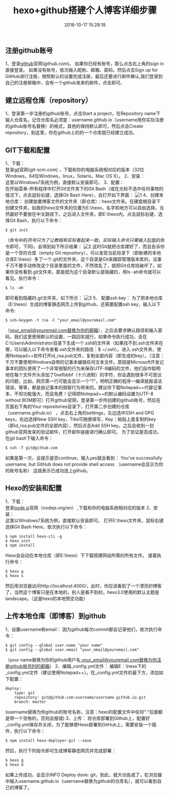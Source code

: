 ﻿---
title: hexo+github搭建个人博客详细步骤
date: 2016-10-17 15:29:19
tags: [hexo]
categories: [hexo博客搭建与优化]
---
## 注册github账号
1、登录[github](https://github.com/)官网(github.com)。
如果你已经有账号，那么点击右上角的sign in直接登录。
如果没有账号，依次输入昵称、邮箱、密码，然后点击Sign up for GitHub进行注册，按照默认的设置完成注册，最后还要进行邮件确认,我们登录到自己的注册邮箱中，会有一个github发来的邮件，点击即可。
<!--more-->
## 建立远程仓库（repository）
1、登录第一步注册的github账号，点击Start a project，在Repository name下输入仓库名，记住仓库名必须是：username.github.io（username用你实际注册的github账号名替换）的格式，其他的保持默认即可，然后点击Create repository，到这里，你在github上的的一个仓库就已经建立成功。
## GIT下载和配置
1、下载：  
登录[git](https://git-scm.com/)官网(git-scm.com) ，下载和你的电脑系统相对应的版本（32位Windows，64位Windows，linux，Solaris，Mac OS X）。
2、安装：  
这里以Windows7系统为例，直接默认安装即可。
3、配置：  
在开始菜单-所有程序中打开Git文件夹下的Git Bash（或在光标不选中任何事物的情况下，点击鼠标右键，选择Git Bash Here），会打开如下界面：
![1][1]
4、创建本地仓库：  创建放置博客文件的文件夹（即仓库）：hexo文件夹。在硬盘根目录下创建文件夹，如我的hexo文件夹的位置为E:\hexo，名字和地方可以自由选择，当然最好不要放在中文路径下。之后进入文件夹，即E:\hexo内，点击鼠标右键，选择Git Bash，执行以下命令：
```
$ git init
```
（命令中的$符号只为了让教程和实际看起来一致，实际输入命令只需输入$后面的命令即可，下同)，会得到如下所示结果：
![2][2]
这时Git就把仓库建好了，而且告诉你是一个空的仓库（empty Git repository），可以发现当前目录下（即新建的本地仓库E:\hexo）多了一个.git的文件夹，这个目录是Git来跟踪管理版本库的，没事千万不要手动修改这个目录里面的文件，不然改乱了，就把Git仓库给破坏了。如果你没有看到.git文件夹，那是因为这个目录默认是隐藏的，用ls -ah命令就可以看见。执行命令：
```
$ ls -ah
```
即可看到隐藏的.git文件夹，如下所示：
![3][3]
5、	配置ssh key：  为了把本地仓库（E:\hexo）生成的博客静态网页上传到github，还需要配置ssh key，输入以下命令:
```
$ ssh-keygen -t rsa -C "your_email@youremail.com" 
```
（your_email@youremail.com替换为你的邮箱），之后会要求确认路径和输入密码，我们这里使用默认的设置，一路回车就行，如果命令执行成功，会在C:\Users\Administrator目录下生成一个.ssh的文件夹（如果找不到.ssh文件夹在哪，可以输入以下命令查看.ssh文件夹的路径：$ ~/.ssh）。进入.ssh文件夹，使用Notepad++软件打开id_rsa.pub文件，复制全部内容（即生成的key）。（注意：千万不要使用Windows自带的记事本编辑任何文本文件。原因是Microsoft开发记事本的团队使用了一个非常弱智的行为来保存UTF-8编码的文件，他们自作聪明地在每个文件开头添加了0xefbbbf（十六进制）的字符，你会遇到很多不可思议的问题，比如，网页第一行可能会显示一个“?”，明明正确的程序一编译就报语法错误，等等，都是由记事本的弱智行为带来的。建议你下载Notepad++代替记事本，不但功能强大，而且免费！记得把Notepad++的默认编码设置为UTF-8 without BOM即可）打开github官网，登录第一步所创建的github账号，然后在页面右下角的Your repositories目录下，打开第二步创建的仓库（username.github.io） ，点击右上角的settings，左边选中SSH and GPG keys，右边选择New SSH key，Title可随便填写，Key：粘贴上面复制的key（即id_rsa.pub文件的全部内容），然后点击Add SSH key。之后会收到一封github官网发来的验证邮件，打开邮件链接进行确认即可。
为了验证是否成功，在git bash下输入命令：
```
$ ssh -T git@github.com
```
如果是第一次，会提示是否continue，输入yes就会看到：
You’ve successfully username, but GitHub does not provide shell access （username会显示为你的账号名称）
这就表示已成功连上github。
## Hexo的安装和配置
1、下载：  
登录[node.js](https://nodejs.org/en/)官网（nodejs.org/en） ,下载和你的电脑系统相对应的版本
2、安装：  
这里以Windows7系统为例，直接默认安装即可。
打开E:\hexo文件夹，鼠标右键选择Git Bash Here，依次执行以下命令：
```
$ npm install hexo-cli -g
$ hexo init
$ npm install
```
Hexo会自动在本地仓库（即E:\hexo）下下载搭建网站所需的所有文件。
接着执行命令：
```
$ hexo g
$ hexo s
```
然后用浏览器访问http://localhost:4000/，此时，你应该看到了一个漂亮的博客了，当然这个博客只是在本地的，别人是看不到的，hexo3.0使用的默认主题是landscape。（这是hexo的本地预览功能）
## 上传本地仓库（即博客）到github
1、设置username和email： 因为github每次commit都会记录他们，依次执行命令：
```
$ git config --global user.name "your name"  
$ git config --global user.email "your_email@youremail.com"
```
（your name替换为你的github用户名,your_email@youremail.com替换为你注册github账号时的邮箱）
2、编辑_config.yml文件： 编辑E：\hexo下的_config.yml文件（建议使用Notepad++）。在_config.yml文件的最下方，添加如下配置：
```
deploy:
    type: git
    repository: git@github.com:username/username.github.io.git
    branch: master
```
(username替换为你github的账号名称，注意：hexo的配置文件中任何":"后面都是带一个空格的，否则会报错)
3、上传：
将仓库部署到Github上，配置好_config.yml保存并关闭，为了能够使Hexo部署到GitHub上，需要安装一个插件，执行以下命令：
```
$ npm install hexo-deployer-git --save
```
然后，执行下列指令即可生成博客静态网页并完成部署：
```
$ hexo g
$ hexo d
```
如果上传成功，会显示INFO  Deploy done: git，到此，就大功告成了，在浏览器中输入username.github.io（username替换为github的仓库名），就可以看到自己的博客了。


  


  [1]: http://oevo99fcp.bkt.clouddn.com/posts/2016-10-17-1.png
  [2]: http://oevo99fcp.bkt.clouddn.com/posts/2016-10-17-2.png
  [3]: http://oevo99fcp.bkt.clouddn.com/posts/2016-10-17-3.png